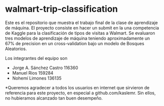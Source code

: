 # walmart-trip-classification

Este es el repositorio que muestra el trabajo final de la clase de aprendizaje de máquina.
El proyecto consiste en hacer un submit en la una competencia de Kaggle para la clasificación de tipos de visitas a Walmart.
Se evaluaron tres modelos de aprendizaje de máquina teniendo aproximadamente un 67% de precision en un cross-validation bajo un modelo de Bosques Aleatorios.

Los integrantes del equipo son 
- Jorge A. Sánchez Castro	 116360
- Manuel Rios			 159284
- Nohemí Limones 		 136135

*Queremos agradecer a todos los usuarios en internet que sirvieron de referencia para este proyecto, en especial a github.com/kaslemr. Sin ellos, no hubieramos alcanzado tan buen desempeño.



